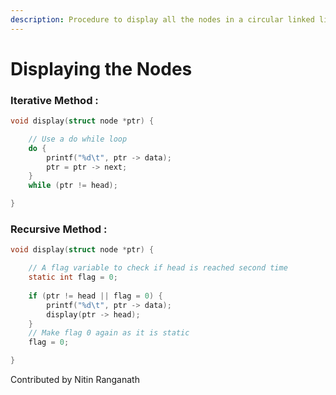 ```yaml
---
description: Procedure to display all the nodes in a circular linked list.
---
```


# Displaying the Nodes

### Iterative Method :

```c
void display(struct node *ptr) {

    // Use a do while loop
    do {
        printf("%d\t", ptr -> data);
        ptr = ptr -> next;
    } 
    while (ptr != head);

}
```

### Recursive Method :

```c
void display(struct node *ptr) {

    // A flag variable to check if head is reached second time
    static int flag = 0;
    
    if (ptr != head || flag = 0) {
        printf("%d\t", ptr -> data);
        display(ptr -> head);
    }
    // Make flag 0 again as it is static
    flag = 0;

}
```

Contributed by Nitin Ranganath

